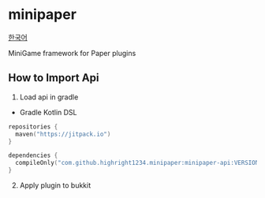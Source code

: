 # minipaper

[한국어](https://github.com/highright1234/minipaper/blob/master/README.kr.md)

MiniGame framework for Paper plugins

## How to Import Api
1. Load api in gradle
* Gradle Kotlin DSL
```kotlin
repositories {
  maven("https://jitpack.io")
}

dependencies {
  compileOnly("com.github.highright1234.minipaper:minipaper-api:VERSION")
}
```
2. Apply plugin to bukkit
